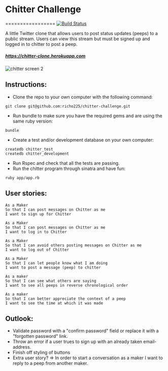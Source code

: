 # **Chitter Challenge**
=================
[![Build Status](https://travis-ci.org/makersacademy/chitter-challenge.svg?branch=master)](https://travis-ci.org/makersacademy/chitter-challenge)

A little Twitter clone that allows users to post status updates (peeps) to a public stream. Users can view this stream but must be signed up and logged in to chitter to post a peep.

##### https://chitter-clone.herokuapp.com #####

![chitter screen 2](https://cloud.githubusercontent.com/assets/18379191/17279754/9e8bbd3c-5774-11e6-9dfd-0f008edb15f8.png)

Instructions:
-------
* Clone the repo to your own computer with the following command:
```
git clone git@github.com:richo225/chitter-challenge.git
```
* Run bundle to make sure you have the required gems and are using the same ruby version:
```
bundle
```
* Create a test and/or development database on your own computer:
```
createdb chitter_test
createdb chitter_development
```
* Run Rspec and check that all the tests are passing.
* Run the chitter program through sinatra and have fun:
```
ruby app/app.rb
```

User stories:
-------

```
As a Maker
So that I can post messages on Chitter as me
I want to sign up for Chitter

As a Maker
So that I can post messages on Chitter as me
I want to log in to Chitter

As a Maker
So that I can avoid others posting messages on Chitter as me
I want to log out of Chitter

As a Maker
So that I can let people know what I am doing  
I want to post a message (peep) to chitter

As a maker
So that I can see what others are saying  
I want to see all peeps in reverse chronological order

As a maker
So that I can better appreciate the context of a peep
I want to see the time at which it was made
```
Outlook:
------
* Validate password with a "confirm password" field or replace it with a "forgotten password" link.
* Throw an error if a user trues to sign up with an already taken email-address.
* Finish off styling of buttons
* Extra user story? => In order to start a conversation as a maker I want to reply to a peep from another maker.
